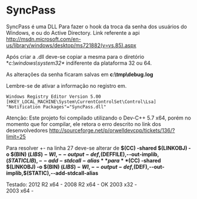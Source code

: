 SyncPass
========

SyncPass é uma DLL Para fazer o hook da troca da senha dos usuários do Windows, e ou do Active Directory. Link referente a api http://msdn.microsoft.com/en-us/library/windows/desktop/ms721882(v=vs.85).aspx

Após criar a .dll deve-se copiar a mesma para o diretório **c:\windows\system32\** indiferente da plataforma 32 ou 64.

As alterações da senha ficaram salvas em **c:\tmp\debug.log**

Lembre-se de ativar a informação no registro em.

```
Windows Registry Editor Version 5.00
[HKEY_LOCAL_MACHINE\System\CurrentControlSet\Control\Lsa]
"Notification Packages"="SyncPass.dll"
```

Atenção:
Este projeto foi compilado utilizando o Dev-C++ 5.7 x64, porém no momento que for compilar, ele retora o erro descrito no link dos desenvolvedores http://sourceforge.net/p/orwelldevcpp/tickets/136/?limit=25 

Para resolver +- na linha 27 deve-se alterar de
**$(CC) -shared $(LINKOBJ) -o $(BIN) $(LIBS) -Wl,--output-def,$(DEFFILE),--out-implib,$(STATICLIB),--add-stdcall-alias**   
para
**$(CC) -shared $(LINKOBJ) -o $(BIN) $(LIBS) -Wl,--output-def,$(DEF),--out-implib,$(STATIC),--add-stdcall-alias**

Testado:
2012 R2 x64 - 
2008 R2 x64 - OK
2003 x32 -  
2003 x64 - 
